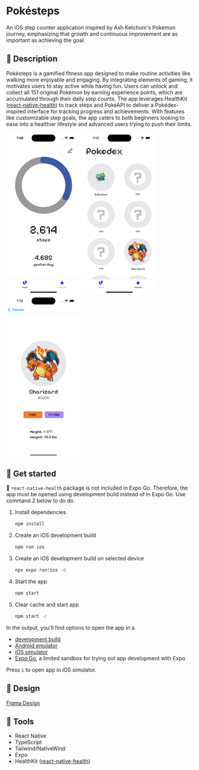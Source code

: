 # Pokésteps

An iOS step counter application inspired by Ash Ketchum's Pokémon journey, emphasizing that growth and continuous improvement are as important as achieving the goal.

## :memo: Description

Pokésteps is a gamified fitness app designed to make routine activities like walking more enjoyable and engaging. By integrating elements of gaming, it motivates users to stay active while having fun. Users can unlock and collect all 151 original Pokémon by earning experience points, which are accumulated through their daily step counts. The app leverages HealthKit ([react-native-health](https://github.com/agencyenterprise/react-native-health)) to track steps and PokéAPI to deliver a Pokédex-inspired interface for tracking progress and achievements. With features like customizable step goals, the app caters to both beginners looking to ease into a healthier lifestyle and advanced users trying to push their limits.

<p align="left">
   <img src="./assets/images/screenshots/steps.png" alt="steps" width="200"/>
   <img src="./assets/images/screenshots/pokedex.png" alt="pokedex" width="200"/>
   <img src="./assets/images/screenshots/pokemon-details.png" alt="pokemon details" width="200"/>
</p>

## :electric_plug: Get started

🚨 `react-native-health` package is not included in Expo Go. Therefore, the app must be opened using development build instead of in Expo Go. Use command 2 below to do do.

1. Install dependencies

   ```bash
   npm install
   ```

2. Create an iOS development build

   ```bash
   npm run ios
   ```

3. Create an iOS development build on selected device

   ```bash
   npx expo run:ios -d
   ```

4. Start the app

   ```bash
   npm start
   ```

5. Clear cache and start app

   ```bash
   npm start -c
   ```

In the output, you'll find options to open the app in a

- [development build](https://docs.expo.dev/develop/development-builds/introduction/)
- [Android emulator](https://docs.expo.dev/workflow/android-studio-emulator/)
- [iOS simulator](https://docs.expo.dev/workflow/ios-simulator/)
- [Expo Go](https://expo.dev/go), a limited sandbox for trying out app development with Expo

Press `i` to open app in iOS simulator.

## :art: Design

[Figma Design](https://www.figma.com/design/NF4VFbFFlSgF2lKkHmrnIH/Pokesteps?node-id=0-1&t=ju9Lg8FPPWWy6UVS-1)

## :toolbox: Tools

- React Native
- TypeScript
- Tailwind/NativeWind
- Expo
- HealthKit ([react-native-health](https://github.com/agencyenterprise/react-native-health))

